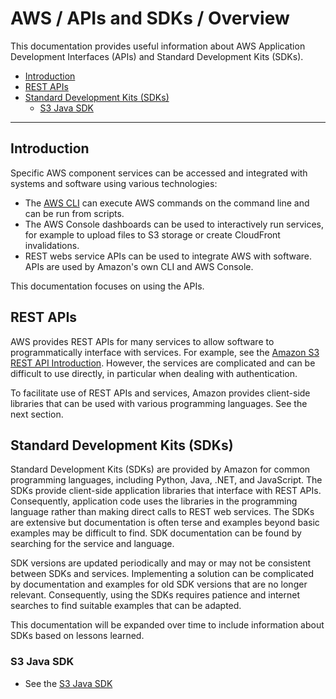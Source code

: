 # AWS / APIs and SDKs / Overview #

This documentation provides useful information about
AWS Application Development Interfaces (APIs)
and Standard Development Kits (SDKs).

*   [Introduction](#introduction)
*   [REST APIs](#rest-apis)
*   [Standard Development Kits (SDKs)](#standard-development-kits-sdks)
    +   [S3 Java SDK](#s3-java-sdk)

---------------

## Introduction ##

Specific AWS component services can be accessed and integrated with systems and software using various technologies:

*   The [AWS CLI](../cli/cli.md) can execute AWS commands on the command line and can be run from scripts.
*   The AWS Console dashboards can be used to interactively run services,
    for example to upload files to S3 storage or create CloudFront invalidations.
*   REST webs service APIs can be used to integrate AWS with software.
    APIs are used by Amazon's own CLI and AWS Console.

This documentation focuses on using the APIs.

## REST APIs ##

AWS provides REST APIs for many services to allow software to programmatically interface
with services.
For example, see the [Amazon S3 REST API Introduction](https://docs.aws.amazon.com/AmazonS3/latest/API/Welcome.html).
However, the services are complicated and can be difficult to use directly,
in particular when dealing with authentication.

To facilitate use of REST APIs and services, Amazon provides client-side libraries that can be used with
various programming languages.
See the next section.

## Standard Development Kits (SDKs) ##

Standard Development Kits (SDKs) are provided by Amazon for common programming languages,
including Python, Java, .NET, and JavaScript.
The SDKs provide client-side application libraries that interface with REST APIs.
Consequently, application code uses the libraries in the programming language rather than
making direct calls to REST web services.
The SDKs are extensive but documentation is often terse and examples beyond basic examples may be difficult to find.
SDK documentation can be found by searching for the service and language.

SDK versions are updated periodically and may or may not be consistent between SDKs and services.
Implementing a solution can be complicated by documentation and examples for old SDK versions that are no longer relevant.
Consequently, using the SDKs requires patience and internet searches to find suitable examples that can be adapted.

This documentation will be expanded over time to include information about SDKs based on lessons learned.

### S3 Java SDK ###

*   See the [S3 Java SDK](s3-java/s3-java.md)
